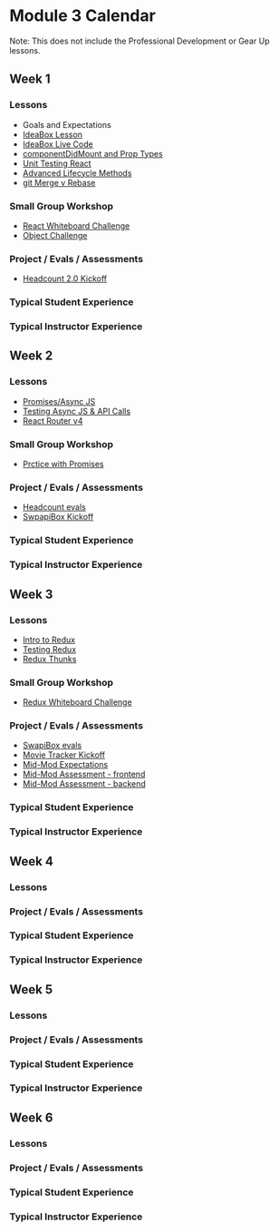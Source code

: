 
# Module 3 Calendar

Note: This does not include the Professional Development or Gear Up lessons.

## Week 1

### Lessons

* Goals and Expectations
* [IdeaBox Lesson](https://github.com/turingschool/front-end-keys/blob/master/module-3/lesson-plans/ideaBox.md)
* [IdeaBox Live Code](https://github.com/turingschool/front-end-keys/tree/master/module-3/live-code/ideabox)
* [componentDidMount and Prop Types](http://frontend.turing.io/lessons/module-3/react-basic-lifecycle-methods-and-propTypes.html)
* [Unit Testing React](http://frontend.turing.io/lessons/module-3/unit-testing-react.html)
* [Advanced Lifecycle Methods](http://frontend.turing.io/lessons/module-3/react-advanced-lifecycle-methods-and-concepts.html)
* [git Merge v Rebase](http://frontend.turing.io/lessons/module-3/merge-vs-rebase.html)

### Small Group Workshop

* [React Whiteboard Challenge](https://github.com/turingschool/front-end-keys/blob/master/module-3/whiteboard-breakouts/react-challenge.md)
* [Object Challenge](https://github.com/turingschool/front-end-keys/blob/master/module-3/whiteboard-breakouts/object-challenge.md)

### Project / Evals / Assessments

* [Headcount 2.0 Kickoff](https://github.com/turingschool-examples/headcount2.0)

### Typical Student Experience

### Typical Instructor Experience


## Week 2

### Lessons

* [Promises/Async JS](http://frontend.turing.io/lessons/module-3/promises.html)
* [Testing Async JS & API Calls](http://frontend.turing.io/lessons/module-3/testing-async.html)
* [React Router v4](http://frontend.turing.io/lessons/module-3/react-router-v4.html)

### Small Group Workshop

* [Prctice with Promises](http://frontend.turing.io/lessons/module-3/promises-practice.html)

### Project / Evals / Assessments

* [Headcount evals]()
* [SwpapiBox Kickoff](http://frontend.turing.io/projects/swapi-box.html)

### Typical Student Experience

### Typical Instructor Experience


## Week 3

### Lessons

* [Intro to Redux](http://frontend.turing.io/lessons/module-3/starting-up-redux.html)
* [Testing Redux](http://frontend.turing.io/lessons/module-3/testing-redux.html)
* [Redux Thunks](http://frontend.turing.io/lessons/module-3/redux-thunk-middleware.html)

### Small Group Workshop

* [Redux Whiteboard Challenge](https://github.com/turingschool/front-end-keys/blob/master/module-3/whiteboard-breakouts/redux-challenge.md)

### Project / Evals / Assessments

* [SwapiBox evals]()
* [Movie Tracker Kickoff](https://github.com/turingschool-examples/movie-tracker)
* [Mid-Mod Expectations](https://github.com/turingschool/front-end-keys/blob/master/module-3/assessments/midMod.md)
* [Mid-Mod Assessment - frontend](https://github.com/Tman22/funExample)
* [Mid-Mod Assessment - backend](https://github.com/rrgayhart/fun-parser)

### Typical Student Experience

### Typical Instructor Experience


## Week 4

### Lessons

### Project / Evals / Assessments

### Typical Student Experience

### Typical Instructor Experience


## Week 5

### Lessons

### Project / Evals / Assessments

### Typical Student Experience

### Typical Instructor Experience


## Week 6

### Lessons

### Project / Evals / Assessments

### Typical Student Experience

### Typical Instructor Experience
